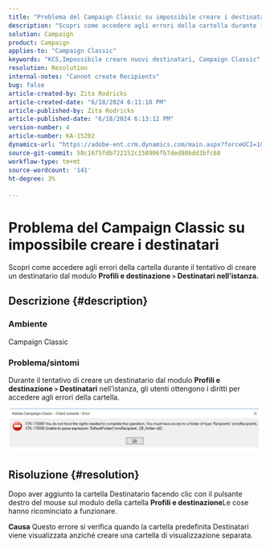 ```yaml
---
title: "Problema del Campaign Classic su impossibile creare i destinatari"
description: "Scopri come accedere agli errori della cartella durante il tentativo di creare un destinatario dai moduli Profiles and Target."
solution: Campaign
product: Campaign
applies-to: "Campaign Classic"
keywords: "KCS,Impossibile creare nuovi destinatari, Campaign Classic"
resolution: Resolution
internal-notes: "Cannot create Recipients"
bug: false
article-created-by: Zita Rodricks
article-created-date: "6/18/2024 6:11:18 PM"
article-published-by: Zita Rodricks
article-published-date: "6/18/2024 6:13:12 PM"
version-number: 4
article-number: KA-15202
dynamics-url: "https://adobe-ent.crm.dynamics.com/main.aspx?forceUCI=1&pagetype=entityrecord&etn=knowledgearticle&id=f77b2c24-9e2d-ef11-840a-002248084fbb"
source-git-commit: 58c1675fdb722152c158906fb7ded80bdd3bfc68
workflow-type: tm+mt
source-wordcount: '141'
ht-degree: 3%

---
```


# Problema del Campaign Classic su impossibile creare i destinatari


Scopri come accedere agli errori della cartella durante il tentativo di creare un destinatario dal modulo <b>Profili e destinazione `>` </b> <b>Destinatari nell’istanza.</b>

## Descrizione {#description}


### <b>Ambiente</b>

Campaign Classic



### <b>Problema/sintomi</b>

Durante il tentativo di creare un destinatario dal modulo <b>Profili e destinazione `>`  Destinatari</b> nell’istanza, gli utenti ottengono i diritti per accedere agli errori della cartella.



![](assets/___f87b2c24-9e2d-ef11-840a-002248084fbb___.png)


## Risoluzione {#resolution}




Dopo aver aggiunto la cartella Destinatario facendo clic con il pulsante destro del mouse sul modulo della cartella <b>Profili e destinazione</b>Le cose hanno ricominciato a funzionare.


<b>Causa</b>
Questo errore si verifica quando la cartella predefinita Destinatari viene visualizzata anziché creare una cartella di visualizzazione separata.
